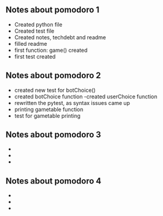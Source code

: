 ## Notes about pomodoro 1
- Created python file
- Created test file
- Created notes, techdebt and readme
- filled readme
- first function: game() created
- first test created

## Notes about pomodoro 2
- created new test for botChoice()
- created botChoice function 
-created userChoice function
- rewritten the pytest, as syntax issues came up
- printing gametable function 
- test for gametable printing

## Notes about pomodoro 3
- 
- 
- 

## Notes about pomodoro 4
- 
- 
- 
